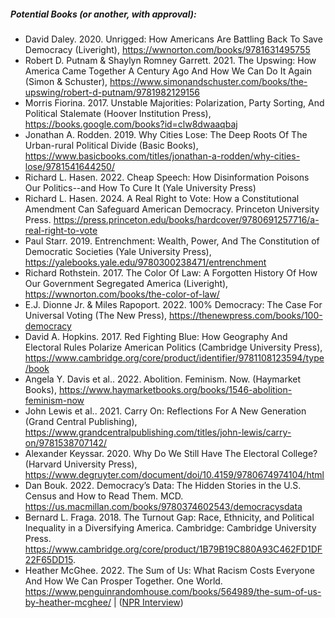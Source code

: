 ##### Potential Books (or another, with approval):

- David Daley. 2020. Unrigged: How Americans Are Battling Back To Save Democracy (Liveright), <https://wwnorton.com/books/9781631495755>
- Robert D. Putnam & Shaylyn Romney Garrett. 2021. The Upswing: How America Came Together A Century Ago And How We Can Do It Again (Simon & Schuster), <https://www.simonandschuster.com/books/the-upswing/robert-d-putnam/9781982129156>
- Morris Fiorina. 2017. Unstable Majorities: Polarization, Party Sorting, And Political Stalemate (Hoover Institution Press), <https://books.google.com/books?id=clw8dwaaqbaj>
- Jonathan A. Rodden. 2019. Why Cities Lose: The Deep Roots Of The Urban-rural Political Divide (Basic Books), <https://www.basicbooks.com/titles/jonathan-a-rodden/why-cities-lose/9781541644250/>
- Richard L. Hasen. 2022. Cheap Speech: How Disinformation Poisons Our Politics--and How To Cure It (Yale University Press)
- Richard L. Hasen. 2024. A Real Right to Vote: How a Constitutional Amendment Can Safeguard American Democracy. Princeton University Press. <https://press.princeton.edu/books/hardcover/9780691257716/a-real-right-to-vote>
- Paul Starr. 2019. Entrenchment: Wealth, Power, And The Constitution of Democratic Societies (Yale University Press), <https://yalebooks.yale.edu/9780300238471/entrenchment>
- Richard Rothstein. 2017. The Color Of Law: A Forgotten History Of How Our Government Segregated America (Liveright), <https://wwnorton.com/books/the-color-of-law/>
- E.J. Dionne Jr. & Miles Rapoport. 2022. 100% Democracy: The Case For Universal Voting (The New Press), <https://thenewpress.com/books/100-democracy>
- David A. Hopkins. 2017. Red Fighting Blue: How Geography And Electoral Rules Polarize American Politics (Cambridge University Press), <https://www.cambridge.org/core/product/identifier/9781108123594/type/book>
- Angela Y. Davis et al.. 2022. Abolition. Feminism. Now. (Haymarket Books), <https://www.haymarketbooks.org/books/1546-abolition-feminism-now>
- John Lewis et al.. 2021. Carry On: Reflections For A New Generation (Grand Central Publishing), <https://www.grandcentralpublishing.com/titles/john-lewis/carry-on/9781538707142/>
- Alexander Keyssar. 2020. Why Do We Still Have The Electoral College? (Harvard University Press), <https://www.degruyter.com/document/doi/10.4159/9780674974104/html>
- Dan Bouk. 2022. Democracy’s Data: The Hidden Stories in the U.S. Census and How to Read Them. MCD. <https://us.macmillan.com/books/9780374602543/democracysdata>
- Bernard L. Fraga. 2018. The Turnout Gap: Race, Ethnicity, and Political Inequality in a Diversifying America. Cambridge: Cambridge University Press. <https://www.cambridge.org/core/product/1B79B19C880A93C462FD1DF22F65DD15>.
- Heather McGhee. 2022. The Sum of Us: What Racism Costs Everyone And How We Can Prosper Together. One World. https://www.penguinrandomhouse.com/books/564989/the-sum-of-us-by-heather-mcghee/ | ([NPR Interview](https://www.npr.org/2021/02/17/968638759/sum-of-us-examines-the-hidden-cost-of-racism-for-everyone))